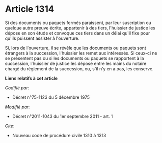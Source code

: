 # Article 1314

Si des documents ou paquets fermés paraissent, par leur suscription ou quelque autre preuve écrite, appartenir à des tiers,
l'huissier de justice les dépose en son étude et convoque ces tiers dans un délai qu'il fixe pour qu'ils puissent assister à
l'ouverture. 

Si, lors de l'ouverture, il se révèle que les documents ou paquets sont étrangers à la succession, l'huissier les remet aux
intéressés. Si ceux-ci ne se présentent pas ou si les documents ou paquets se rapportent à la succession, l'huissier de
justice les dépose entre les mains du notaire chargé du règlement de la succession, ou, s'il n'y en a pas, les conserve.

**Liens relatifs à cet article**

_Codifié par_:

  - Décret n°75-1123 du 5 décembre 1975

_Modifié par_:

  - Décret n°2011-1043 du 1er septembre 2011 - art. 1

_Cite_:

  - Nouveau code de procédure civile 1310 à 1313
